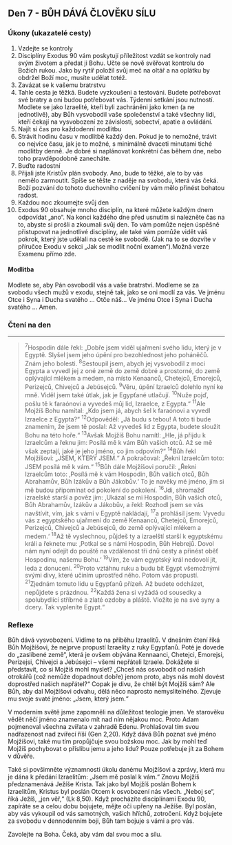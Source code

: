 ## Den 7 - BŮH DÁVÁ ČLOVĚKU SÍLU

### Úkony (ukazatelé cesty)

1. Vzdejte se kontroly
1. Disciplíny Exodus 90 vám poskytují příležitost vzdát se kontroly nad svým životem a předat ji Bohu. Učte se nově svěřovat kontrolu do Božích rukou. Jako by rytíř položil svůj meč na oltář a na oplátku by obdržel Boží moc, musíte udělat totéž.
1. Zavázat se k vašemu bratrstvu
1. Tahle cesta je těžká. Budete vyzkoušeni a testováni. Budete potřebovat své bratry a oni budou potřebovat vás. Týdenní setkání jsou nutností. Modlete se jako Izraelité, kteří byli zachráněni jako kmen (a ne jednotlivě), aby Bůh vysvobodil vaše společenství a také všechny lidi, kteří čekají na vysvobození ze závislosti, sobectví, apatie a ovládání.
1. Najít si čas pro každodenní modlitbu
1. Strávit hodinu času v modlitbě každý den. Pokud je to nemožné, trávit co nejvíce času, jak je to možné, s minimálně dvaceti minutami tiché modlitby denně. Je dobré si naplánovat konkrétní čas během dne, nebo toho pravděpodobně zanecháte.
1. Buďte radostní
1. Přijali jste Kristův plán svobody. Ano, bude to těžké, ale to by vás nemělo zarmoutit. Spíše se těšte z naděje na svobodu, která vás čeká. Boží pozvání do tohoto duchovního cvičení by vám mělo přinést bohatou radost.
1. Každou noc zkoumejte svůj den
1. Exodus 90 obsahuje mnoho disciplín, na které můžete každým dnem odpovídat „ano“. Na konci každého dne před usnutím si nalezněte čas na to, abyste si prošli a zkoumali svůj den. To vám pomůže nejen úspěšně přistupovat na jednotlivé disciplíny, ale také vám pomůže vidět váš pokrok, který jste udělali na cestě ke svobodě. (Jak na to se dozvíte v příručce Exodu v sekci „Jak se modlit noční examen“).Možná verze Examenu přímo zde.

#### Modlitba

Modlete se, aby Pán osvobodil vás a vaše bratrství.
Modleme se za svobodu všech mužů v exodu, stejně tak, jako se oni modlí za vás.
Ve jménu Otce i Syna i Ducha svatého … Otče náš… Ve jménu Otce i Syna i Ducha svatého … Amen.

### Čtení na den

---

> <sup>7</sup>Hospodin dále řekl: „Dobře jsem viděl ujařmení svého lidu, který je v Egyptě. Slyšel jsem jeho úpění pro bezohlednost jeho poháněčů. Znám jeho bolesti.
> <sup>8</sup>Sestoupil jsem, abych jej vysvobodil z moci Egypta a vyvedl jej z oné země do země dobré a prostorné, do země oplývající mlékem a medem, na místo Kenaanců, Chetejců, Emorejců, Perizejců, Chivejců a Jebúsejců.
> <sup>9</sup>Věru, úpění Izraelců dolehlo nyní ke mně. Viděl jsem také útlak, jak je Egypťané utlačují.
> <sup>10</sup>Nuže pojď, pošlu tě k faraónovi a vyvedeš můj lid, Izraelce, z Egypta.“
> <sup>11</sup>Ale Mojžíš Bohu namítal: „Kdo jsem já, abych šel k faraónovi a vyvedl Izraelce z Egypta?“
> <sup>12</sup>Odpověděl: „Já budu s tebou! A toto ti bude znamením, že jsem tě poslal: Až vyvedeš lid z Egypta, budete sloužit Bohu na této hoře.“
> <sup>13</sup>Avšak Mojžíš Bohu namítl: „Hle, já přijdu k Izraelcům a řeknu jim: Posílá mě k vám Bůh vašich otců. Až se mě však zeptají, jaké je jeho jméno, co jim odpovím?“
> <sup>14</sup>Bůh řekl Mojžíšovi: „JSEM, KTERÝ JSEM.“ A pokračoval: „Řekni Izraelcům toto: JSEM posílá mě k vám.“
> <sup>15</sup>Bůh dále Mojžíšovi poručil: „Řekni Izraelcům toto: ‚Posílá mě k vám Hospodin, Bůh vašich otců, Bůh Abrahamův, Bůh Izákův a Bůh Jákobův.‘ To je navěky mé jméno, jím si mě budou připomínat od pokolení do pokolení.
> <sup>16</sup>Jdi, shromažď izraelské starší a pověz jim: ,Ukázal se mi Hospodin, Bůh vašich otců, Bůh Abrahamův, Izákův a Jákobův, a řekl: Rozhodl jsem se vás navštívit, vím, jak s vámi v Egyptě nakládají,
> <sup>17</sup>a prohlásil jsem: Vyvedu vás z egyptského ujařmení do země Kenaanců, Chetejců, Emorejců, Perizejců, Chivejců a Jebúsejců, do země oplývající mlékem a medem.‘
> <sup>18</sup>Až tě vyslechnou, půjdeš ty a izraelští starší k egyptskému králi a řeknete mu: ‚Potkal se s námi Hospodin, Bůh Hebrejů. Dovol nám nyní odejít do pouště na vzdálenost tří dnů cesty a přinést oběť Hospodinu, našemu Bohu.‘
> <sup>19</sup>Vím, že vám egyptský král nedovolí jít, leda z donucení.
> <sup>20</sup>Proto vztáhnu ruku a budu bít Egypt všemožnými svými divy, které učiním uprostřed něho. Potom vás propustí.
> <sup>21</sup>Zjednám tomuto lidu u Egypťanů přízeň. Až budete odcházet, nepůjdete s prázdnou.
> <sup>22</sup>Každá žena si vyžádá od sousedky a spolubydlící stříbrné a zlaté ozdoby a pláště. Vložíte je na své syny a dcery. Tak vypleníte Egypt.“

### Reflexe

Bůh dává vysvobození. Vidíme to na příběhu Izraelitů. V dnešním čtení říká Bůh Mojžíšovi, že nejprve propustí
Izraelity z ruky Egypťanů. Poté je dovede do „zaslíbené země“, která je ovšem obývána Kennaanci, Chetejci,
Emorejsi, Perizejsi, Chivejci a Jebúsejci – všemi nepřáteli Izraele. Dokážete si představit, co si Mojžíš mohl myslet?
„Chceš nás osvobodit od našich otrokářů (což nemůže dopadnout dobře) jenom proto, abys nás mohl dovést
doprostřed našich napřátel?“ Copak je divu, že chtěl být Mojžíš sám? Ale Bůh, aby dal Mojžíšovi odvahu, dělá něco
naprosto nemyslitelného. Zjevuje mu svoje svaté jméno: „Jsem, který jsem.“

V moderním světě jsme zapomněli na důležitost teologie jmen. Ve starověku vědět něčí jméno znamenalo mít nad
ním nějakou moc. Proto Adam pojmenoval všechna zvířata v zahradě Edenu. Prohlašoval tím svou nadřazenost nad
zvířecí říší (Gen 2,20). Když dává Bůh poznat své jméno Mojžíšovi, také mu tím propůjčuje svou božskou moc. Jak
by mohl teď Mojžíš pochybovat o příslibu jemu a jeho lidu? Pouze potřebuje jít za Bohem v důvěře.

Také si povšimněte významnosti úkolu danému Mojžíšovi a zprávy, která mu je dána k předání Izraelitům: „Jsem
mě poslal k vám.“ Znovu Mojžíš předznamenává Ježíše Krista. Tak jako byl Mojžíš poslán Bohem k Izraelitům,
Kristus byl poslán Otcem k osvobození nás všech. „Neboj se“, říká Ježíš, „jen věř,“ (Lk 8,50). Když procházíte
disciplínami Exodu 90, zapíráte se a celou dobu bojujete, mějte oči upřeny na Ježíše. Byl poslán, aby vás vykoupil
od vás samotných, vašich hříchů, zotročení. Když bojujete za svobodu v dennodenním boji, Bůh tam bojuje s vámi
a pro vás.

Zavolejte na Boha. Čeká, aby vám dal svou moc a sílu.
